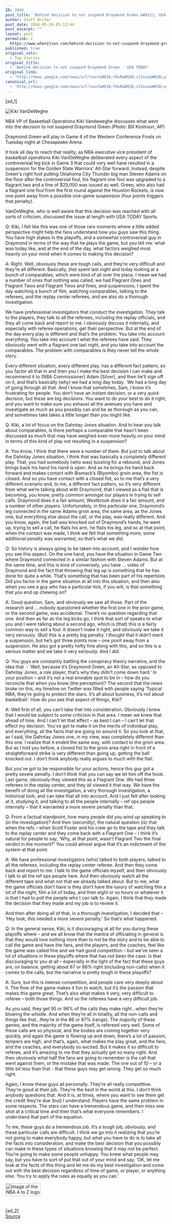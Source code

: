 ```yaml
---
ID: 3909
post_title: 'Behind decision to not suspend Draymond Green &#8211; USA TODAY'
author: Staff Writer
post_date: 2016-05-24 05:13:44
post_excerpt: ""
layout: post
permalink: >
  https://www.whenitson.com/behind-decision-to-not-suspend-draymond-green-usa-today/
published: true
original_cats:
  - Top Stories
original_title:
  - 'Behind decision to not suspend Draymond Green - USA TODAY'
original_link:
  - 'http://news.google.com/news/url?sa=t&#038;fd=R&#038;ct2=us&#038;usg=AFQjCNGXjbw5UOCOxedMfcvZbT_PUuQGiQ&#038;clid=c3a7d30bb8a4878e06b80cf16b898331&#038;cid=52779116805625&#038;ei=8-JDV6jOJ6P78QG-2ZqADg&#038;url=http://www.usatoday.com/story/sports/nba/playoffs/2016/05/23/kiki-vandeweghe-draymond-green-steven-adams-playoffs/84830916/'
canonical_url:
  - 'http://news.google.com/news/url?sa=t&#038;fd=R&#038;ct2=us&#038;usg=AFQjCNGXjbw5UOCOxedMfcvZbT_PUuQGiQ&#038;clid=c3a7d30bb8a4878e06b80cf16b898331&#038;cid=52779116805625&#038;ei=8-JDV6jOJ6P78QG-2ZqADg&#038;url=http://www.usatoday.com/story/sports/nba/playoffs/2016/05/23/kiki-vandeweghe-draymond-green-steven-adams-playoffs/84830916/'
---
```

 [ad_1]
<br><div role="main" itemprop="articleBody" readability="278.14497970437"><!-- cxenseparse_start --><div id="module-position-PDqkrCaAE_s" class="story-asset story-metadata-asset"><div class="article-metadata-wrap"><section id="module-position-PDqkrBQyMK0" class="storymetadata-bucket expandable-photo-module story-expandable-photo-module" readability="2"><aside itemprop="associatedMedia" itemscope="" itemtype="http://schema.org/ImageObject" class="single-photo expandable-collapsed" readability="4"><div class="image-wrap"><img class="expand-img-vertical" itemprop="url" src="http://www.gannett-cdn.com/-mm-/36e32e63f6af58b17db07ea51f78ae69fc8793f4/c=59-0-1981-2562&amp;r=537&amp;c=0-0-534-712/local/-/media/2016/05/23/USATODAY/USATODAY/635996427348019439-AP-Nets-Coach-Basketball.jpg" alt="Kiki VanDeWeghe" data-mycapture-src="http://www.gannett-cdn.com/media/2016/05/23/USATODAY/USATODAY/635996427348019439-AP-Nets-Coach-Basketball.jpg" data-mycapture-sm-src="http://www.whenitson.com/wp-content/uploads/2016/05/Behind-decision-to-not-suspend-Draymond-Green-USA-TODAY.jpg"/><span class="toggle"/><meta itemprop="name" content="Kiki VanDeWeghe"/></div><p class="image-credit-wrap"><span class="js-caption-wrapper"><span class="cutline js-caption">NBA VP of Basketball Operations Kiki Vandeweghe discusses what went into the decision to not suspend Draymond Green.</span><meta itemprop="copyrightHolder" content=""/><span class="credit">(Photo: Bill Kostroun, AP)</span></span></p></aside></section></div></div><p>Draymond Green will play in Game 4 of the Western Conference Finals on Tuesday night at Chesapeake Arena.</p><p>It took all day to reach that reality, as NBA executive vice president of basketball operations Kiki VanDeWeghe deliberated every aspect of the controversial leg kick in Game 3 that could very well have resulted in a suspension for the Golden State Warriors' All-Star forward. Instead, despite Green's right foot putting Oklahoma City Thunder big man Steven Adams on the floor after the controversial foul, his flagrant one foul was upgraded to a flagrant two and a fine of $25,000 was issued as well. Green, who also had a flagrant one foul from the first round against the Houston Rockets, is now one point away from a possible one-game suspension (four points triggers that penalty).</p><p>VanDeWeghe, who is well aware that this decision was reached with all sorts of criticism, discussed the issue at length with USA TODAY Sports.</p><p>Q: Kiki, I felt like this was one of those rare moments where a little added perspective might help the fans understand how you guys saw this thing. You have high stakes in the playoffs, and a somewhat controversial guy in Draymond in terms of the way that he plays the game, but you tell me: what was today like, and at the end of the day, what factors weighed most heavily on your mind when it comes to making this decision?</p><p>A: Right. Well, obviously these are tough calls, and they’re very difficult and they’re all different. Basically, (he) spent last night and today looking at a bunch of comparables, which were kind of all over the place. I mean we had a number of ones that nothing was called, we had Flagrant Ones and Flagrant Twos and Flagrant Twos and fines, and suspensions. I spent the day watching a bunch of film, watching comparables, talking to the referees, and the replay center referees, and we also do a thorough investigation.</p><p>We have professional investigators that conduct the investigation. They talk to the players, they talk to all the referees, including the replay officials, and they all come back and report to me. I obviously discuss it internally, and especially with referee operations, get their perspective. But at the end of the day every play is different and that’s the problem. You take into account everything. You take into account t what the referees have said. They obviously went with a flagrant one last night, and you take into account the comparables. The problem with comparables is they never tell the whole story.</p><p>Every different situation, every different play, has a different fact pattern, so you factor all that in and then you I make the best decision I can make and recommend it to (NBA Commissioner) Adam (Silver), and then he’ll sign off on it, and that’s basically (why) we had a long day today.  We had a long day of going through all that. And I know that sometimes, Sam, I know it’s frustrating for people. You don’t have an instant decision, or a very quick decision, but these are big decisions. You want to do your best to do it right, and you want to make sure you exhaust all the avenues you have and investigate as much as you possibly can and be as thorough as you can, and sometimes take takes a little longer than you might like.</p><p>Q: Kiki, a lot of focus on the Dahntay Jones situation. And to hear you talk about comparables, is there perhaps a comparable that hasn’t been discussed as much that may have weighed even more heavily on your mind in terms of this kind of play not resulting in a suspension?</p><p>A: You know, I think that there were a number of them. But just to talk about the Dahntay Jones situation, I think that was basically a completely different play. That, you had somebody (who was) tussling for a rebound, and Jones brings back his hand his hand is open. And as he brings his hand back forward and makes contact with Bismack’s (Biyombo) groin area, the fist is closed. And so you have contact with a closed fist, so to me that’s a very different scenario and, to me, a different fact pattern, so it’s very different from what we’re talking about with Draymond, that I viewed as a flail that is becoming, you know, pretty common amongst our players in trying to sell calls. Draymond does it a fair amount, Westbrook does it a fair amount, and a number of other players. Unfortunately, in this particular one, Draymond’s leg connected in the same Adams groin area, the same area, as the Jones one, but everything else about the call, or the play, was really different. And you know, again, the ball was knocked out of Draymond’s hands, he went up, trying to sell a call, he flails his arm, he flails his leg, and so at that point, when the contact was made, I think we felt that something more, some additional penalty was warranted, so that’s what we did.</p><p>Q: So history is always going to be taken into account, and I wonder how you see this aspect. On the one hand, you have the situation in Game Two where Draymond connected in a similar fashion with Steven Adams. But at the same time, and this is kind of conversely, you have … video of Draymond and the fact that throwing that leg up is something that he has done for quite a while. That’s something that has been part of his repertoire. Did you factor in the game situation at all into this situation, and then also when you see a guy who has a particular tick, if you will, is that something that you end up chewing on?</p><p>A: Good question, Sam, and obviously we saw all those. Part of the research and … nobody questioned whether the first one in the prior game, or the second game, was accidental. There’s no question regarding that one. And then as far as the leg kicks go, I think that sort of speaks to what you and I were talking about a second ago, which is (that) this is a fairly common way to sell a foul. It doesn’t make it right, and obviously we take it very seriously. (But) this is a pretty big penalty. I thought that it didn’t merit a suspension, but he’s got three points now – one point away from a suspension. He also got a pretty hefty fine along with this, and so this is a serious matter and we take it very seriously. And I did.</p><p>Q: You guys are constantly battling the conspiracy theory narrative, and the idea that  - ‘Well, because it’s Draymond Green, an All-Star, as opposed to Dahntay Jones, a role player, that’s why they didn’t come down hard.’ In your position – and it’s not a real enviable spot to be in – how do you reconcile that when you know (the perception)? The second that the news broke on this, my timeline on Twitter was filled with people saying ‘Typical NBA, they’re going to protect the stars. It’s all about business, it’s not about basketball.’ How do you see that aspect of things, Kiki?</p><p>A: Well first of all, you can’t take that into consideration. Obviously I knew that I would be subject to some criticism in that area. I mean we knew that ahead of time. And I can’t let that effect – as best I can – I can’t let that effect my decision. You’ve got to make it on the merits of individual play, and everything, all the facts that are going on around it. So you look at that, as I said, the Dahntay Jones one, in my view, was completely different than this one. I realize that it ended the same way, with contact to the groin area. But as I told you before, a closed fist to the groin area right in front of a straightforward strike is very different than going up, getting the ball knocked out. I don’t think anybody really argues to much with the flail.</p><p>But you’ve got to be responsible for your actions, hence this guy got a pretty severe penalty. I don’t think that you can say we let him off the hook. Last game, obviously they viewed this as a Flagrant One. We had three referees in the replay center, and they all viewed it that way. We have the benefit of doing all the investigation, a very thorough investigation, a historical look, and can take that all into account. And I just felt after looking at it, studying it, and talking to all the people internally – ref ops people internally – that it warranted a more severe penalty than that.</p><p>Q: From a factual standpoint, how many people did you wind up speaking to (in the investigation)? And then (secondly), the natural question (is) that when the refs – when Scott Foster and his crew go to the tape and they talk to the replay center and they come back with a Flagrant One – I think it’s natural for people to say, ‘Why, at that point, wasn’t Flagrant Two the final verdict in the moment?’ You could almost argue that it’s an indictment of the system at that point.</p><p>A: We have professional investigators (who) talked to both players, talked to all the referees, including the replay center referee. And then they come back and report to me. I talk to the game officials myself, and then obviously I talk to all the ref ops people here. And then obviously watch all the different tape and what not that we already talked about. But to me, what the game officials don’t have is they don’t have the luxury of watching film a lot of the night, film a lot of today, and then eight or so hours or whatever it is that I had to poll the people who I can talk to. Again, I think that they made the decision that they made and my job is to review it.</p><p>And then after doing all of that, in a thorough investigation, I decided that – ‘Hey look, this needed a more severe penalty.’ So that’s what happened.</p><p>Q: In the general sense, Kiki, is it discouraging at all for you during these playoffs where – and we all know that the mantra of officiating in general is that they would love nothing more than to not be the story and to be able to call the game and have the fans, and the players, and the coaches, feel like the game was called fine and we had good competition – but we’ve seen a lot of situations in these playoffs where that has not been the case. Is that discouraging to you at all – especially in the light of the fact that these guys are, on balance, getting about 87 or 88% right (including non-calls) when it comes to the calls, but the narrative is pretty tough in these playoffs?</p><p>A: Sure, but this is intense competition, and people care very deeply about it. The flow of the game makes it fun to watch, but it’s the passion that makes this game great. That’s also what makes it very, very difficult to referee – both those things. And so the referees have a very difficult job.</p><p>As you said, they get 95 or 96% of the calls they make right…when they’re blowing the whistle. And when they’re all in totality, all the non-calls and things like that…they’re in the 86 or 87% (range). The majority of these games, and the majority of the game itself, is refereed very well. Some of these calls are so physical, and the bodies are coming together very quickly, and again the game is flowing up and down, there’s a lot of passion, tempers are high, and that’s, again, what makes the play great, and the fans, and the coaches, and everybody so excited. But it makes it so difficult to referee, and it’s amazing to me that they actually get so many right. And then obviously what half the fans are going to remember is the call that went against them, or the mistake that was made. The one out of 10 – or a little bit less than that - that these guys may get wrong. They get so much right.</p><p>Again, I know these guys all personally. They’re all really competitive. They’re good at their job. They’re the best in the world at this. I don’t think anybody questions that. And it is, at times, where you want to see them get the credit they’re due (but) I understand. Players have the same problem in some respects. The stars can have a tremendous game, and then miss one shot at a critical time and then that’s what everyone remembers. I understand that part of the equation.</p><p>To me, these guys do a tremendous job. It’s a tough job, obviously, and these particular calls are difficult. I think we go into it realizing that you’re not going to make everybody happy, but what you have to do is to take all the facts into consideration, and make the best decision that you possibly can make in these types of situations knowing that it may not be perfect. You’re going to make some people unhappy. You knew what people may say, but you have to sort of put that out of your mind and say, ‘OK, let me look at the facts of this thing and let me do my best investigation and come out with the best decision regardless of time of game, or player, or anything else. You try to apply the rules as equally as you can.’</p><div id="module-position-PDqkrCarfus" class="story-asset embed-asset"><div class="embed"><a href=" https://geo.itunes.apple.com/us/podcast/nba-a-to-z/id972191863?mt=2"><img style="width:110px;height:40px;padding-bottom:20px;" src="http://www.whenitson.com/wp-content/uploads/2016/05/Behind-decision-to-not-suspend-Draymond-Green-USA-TODAY.svg" alt="Image of the NBA A to Z logo that links to the NBA A to Z Podcast on iTunes"/></a></div></div><!-- cxenseparse_end --></div>
<br>[ad_2]
<br><a href="http://news.google.com/news/url?sa=t&#038;fd=R&#038;ct2=us&#038;usg=AFQjCNGXjbw5UOCOxedMfcvZbT_PUuQGiQ&#038;clid=c3a7d30bb8a4878e06b80cf16b898331&#038;cid=52779116805625&#038;ei=8-JDV6jOJ6P78QG-2ZqADg&#038;url=http://www.usatoday.com/story/sports/nba/playoffs/2016/05/23/kiki-vandeweghe-draymond-green-steven-adams-playoffs/84830916/">Source </a>